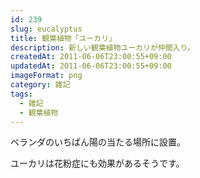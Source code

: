 ```yaml
---
id: 239
slug: eucalyptus
title: 観葉植物「ユーカリ」
description: 新しい観葉植物ユーカリが仲間入り。
createdAt: 2011-06-06T23:00:55+09:00
updatedAt: 2011-06-06T23:00:55+09:00
imageFormat: png
category: 雑記
tags:
  - 雑記
  - 観葉植物
---
```


ベランダのいちばん陽の当たる場所に設置。

<photo-image article-id="239" img-file-name="20110604_yukari.jpg" caption="観葉植物「ユーカリ」"></photo-image>

ユーカリは花粉症にも効果があるそうです。
